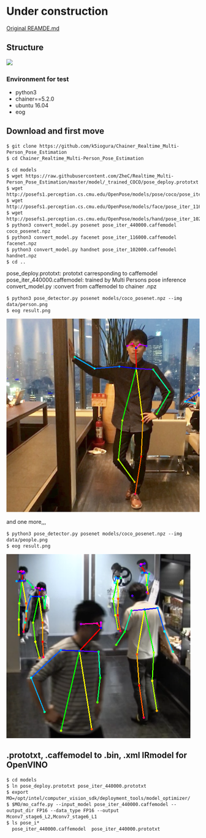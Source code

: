 
# Under construction

[Original REAMDE.md](./README_original.md)

## Structure

![](https://github.com/ZheC/Multi-Person-Pose-Estimation/blob/master/readme/arch.png)

### Environment for test

- python3
- chainer==5.2.0
- ubuntu 16.04
- eog

## Download and first move
```
$ git clone https://github.com/k5iogura/Chainer_Realtime_Multi-Person_Pose_Estimation
$ cd Chainer_Realtime_Multi-Person_Pose_Estimation
```

```
$ cd models
$ wget https://raw.githubusercontent.com/ZheC/Realtime_Multi-Person_Pose_Estimation/master/model/_trained_COCO/pose_deploy.prototxt
$ wget http://posefs1.perception.cs.cmu.edu/OpenPose/models/pose/coco/pose_iter_440000.caffemodel
$ wget http://posefs1.perception.cs.cmu.edu/OpenPose/models/face/pose_iter_116000.caffemodel
$ wget http://posefs1.perception.cs.cmu.edu/OpenPose/models/hand/pose_iter_102000.caffemodel
$ python3 convert_model.py posenet pose_iter_440000.caffemodel coco_posenet.npz
$ python3 convert_model.py facenet pose_iter_116000.caffemodel facenet.npz
$ python3 convert_model.py handnet pose_iter_102000.caffemodel handnet.npz
$ cd ..
```
pose_deploy.prototxt: prototxt carresponding to caffemodel
pose_iter_440000.caffemodel: trained by Multi Persons pose inference
convert_model.py :convert from caffemodel to chainer .npz


```
$ python3 pose_detector.py posenet models/coco_posenet.npz --img data/person.png
$ eog result.png
```

![](files/person_result.png)

and one more,,,

```
$ python3 pose_detector.py posenet models/coco_posenet.npz --img data/people.png
$ eog result.png
```

![](files/people_result.png)

## .prototxt, .caffemodel to .bin, .xml IRmodel for OpenVINO

    $ cd models
    $ ln pose_deploy.prototxt pose_iter_440000.prototxt
    $ export MO=/opt/intel/computer_vision_sdk/deployment_tools/model_optimizer/
    $ $MO/mo_caffe.py --input_model pose_iter_440000.caffemodel --output_dir FP16 --data_type FP16 --output Mconv7_stage6_L2,Mconv7_stage6_L1
    $ ls pose_i*
      pose_iter_440000.caffemodel  pose_iter_440000.prototxt
